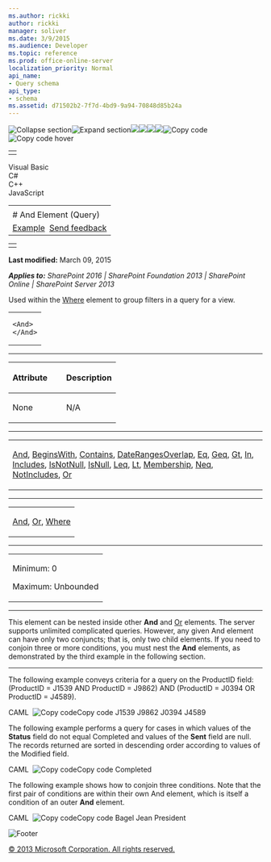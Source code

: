 ```yaml
---
ms.author: rickki
author: rickki
manager: soliver
ms.date: 3/9/2015
ms.audience: Developer
ms.topic: reference
ms.prod: office-online-server
localization_priority: Normal
api_name:
- Query schema
api_type:
- schema
ms.assetid: d71502b2-7f7d-4bd9-9a94-70848d85b24a
---
```


![Collapse
section](../icons/collapse_all.gif "Collapse section")![Expand
section](../icons/expand_all.gif "Expand section")![](../icons/collapse_all.gif)![](../icons/expand_all.gif)![](../icons/dropdown.gif)![](../icons/dropdownHover.gif)![Copy
code](../icons/copycode.gif "Copy code")![Copy code
hover](../icons/copycodeHighlight.gif "Copy code hover")
<table>
<tbody>
<tr class="odd">
<td align="left"></td>
</tr>
</tbody>
</table>

Visual Basic  
C\#  
C++  
JavaScript  

<table>
<tbody>
<tr class="odd">
<td align="left"><span id="runningHeaderText"></span></td>
</tr>
<tr class="even">
<td align="left"># And Element (Query)</td>
</tr>
<tr class="odd">
<td align="left"><a href="#exampleToggle">Example</a>  <span id="headfeedbackarea" class="feedbackhead"><a href="javascript:SubmitFeedback(&#39;docthis@Microsoft.com&#39;,&#39;&#39;,&#39;&#39;,&#39;&#39;,&#39;1.0.18082.1225&#39;,&#39;%0\dThank%20you%20for%20your%20feedback.%20The%20developer%20writing%20teams%20use%20your%20feedback%20to%20improve%20documentation.%20While%20we%20are%20reviewing%20your%20feedback,%20we%20may%20send%20you%20e-mail%20to%20ask%20for%20clarification%20or%20feedback%20on%20a%20solution.%20We%20do%20not%20use%20your%20e-mail%20address%20for%20any%20other%20purpose%20and%20we%20delete%20it%20after%20we%20finish%20our%20review.%0\AFor%20further%20information%20about%20the%20privacy%20policies%20of%20Microsoft,%20please%20see%20http://privacy.microsoft.com/en-us/default.aspx.%0\A%0\d&#39;,&#39;Customer%20feedback&#39;);">Send feedback</a></span></td>
</tr>
</tbody>
</table>

<table>
<colgroup>
<col width="100%" />
</colgroup>
<tbody>
<tr class="odd">
<td align="left"></td>
</tr>
</tbody>
</table>

**Last modified:** March 09, 2015

***Applies to:** SharePoint 2016 | SharePoint Foundation 2013 |
SharePoint Online | SharePoint Server 2013*

Used within the [Where](where-element-query.htm)
element to group filters in a query for a view.

<span codelanguage="other"></span>
<table>
<colgroup>
<col width="100%" />
</colgroup>
<tbody>
<tr class="odd">
<td align="left"><pre><code>&lt;And&gt;
&lt;/And&gt;</code></pre></td>
</tr>
</tbody>
</table>


-----------------------------------------------------------------------------------------------------------------------------------------------------------------------------------------------

<table>
<colgroup>
<col width="50%" />
<col width="50%" />
</colgroup>
<thead>
<tr class="header">
<th align="left"><p>Attribute</p></th>
<th align="left"><p>Description</p></th>
</tr>
</thead>
<tbody>
<tr class="odd">
<td align="left"><p>None</p></td>
<td align="left"><p>N/A</p></td>
</tr>
</tbody>
</table>


---------------------------------------------------------------------------------------------------------------------------------------------------------------------------------------------------

<table>
<colgroup>
<col width="100%" />
</colgroup>
<tbody>
<tr class="odd">
<td align="left"><p><a href="and-element-query.htm">And</a>, <a href="beginswith-element-query.htm">BeginsWith</a>, <a href="contains-element-query.htm">Contains</a>, <a href="daterangesoverlap-element-query.htm">DateRangesOverlap</a>, <a href="eq-element-query.htm">Eq</a>, <a href="geq-element-query.htm">Geq</a>, <a href="gt-element-query.htm">Gt</a>, <a href="in-element-query.htm">In</a>, <a href="includes-element-query.htm">Includes</a>, <a href="isnotnull-element-query.htm">IsNotNull</a>, <a href="isnull-element-query.htm">IsNull</a>, <a href="leq-element-query.htm">Leq</a>, <a href="lt-element-query.htm">Lt</a>, <a href="membership-element-query.htm">Membership</a>, <a href="neq-element-query.htm">Neq</a>, <a href="notincludes-element-query.htm">NotIncludes</a>, <a href="or-element-query.htm">Or</a></p></td>
</tr>
</tbody>
</table>


----------------------------------------------------------------------------------------------------------------------------------------------------------------------------------------------------

<table>
<colgroup>
<col width="100%" />
</colgroup>
<tbody>
<tr class="odd">
<td align="left"><p><a href="and-element-query.htm">And</a>, <a href="or-element-query.htm">Or</a>, <a href="where-element-query.htm">Where</a></p></td>
</tr>
</tbody>
</table>


------------------------------------------------------------------------------------------------------------------------------------------------------------------------------------------------

<table>
<colgroup>
<col width="100%" />
</colgroup>
<tbody>
<tr class="odd">
<td align="left"><p>Minimum: 0</p>
<p>Maximum: Unbounded</p></td>
</tr>
</tbody>
</table>


----------------------------------------------------------------------------------------------------------------------------------------------------------------------------------------------------------------------------

This element can be nested inside other **And**
and [Or](or-element-query.htm) elements. The server
supports unlimited complicated queries. However, any given <span
class="keyword">And</span> element can have only two conjuncts; that is,
only two child elements. If you need to conjoin three or more
conditions, you must nest the **And** elements,
as demonstrated by the third example in the following section.


------------------------------------------------------------------------------------------------------------------------------------------------------------------------------------------

The following example conveys criteria for a query on the ProductID
field: (ProductID = J1539 AND ProductID = J9862) AND (ProductID = J0394
OR ProductID = J4589).

<span codelanguage="caml"></span>
CAML 
<span class="copyCode" onclick="CopyCode(this)"
onkeypress="CopyCode_CheckKey(this, event)"
onmouseover="ChangeCopyCodeIcon(this)"
onmouseout="ChangeCopyCodeIcon(this)" tabindex="0">![Copy
code](../icons/copycode.gif "Copy code")Copy code</span>
    <And>
      <And>
        <Eq>
          <FieldRef Name="ProductID"/>
          <Value Type="Text">J1539</Value>
        </Eq>
        <Eq>
          <FieldRef Name="ProductID"/>
          <Value Type="Text">J9862</Value>
        </Eq>
      </And>
      <Or>
        <Eq>
          <FieldRef Name="ProductID"/>
          <Value Type="Text">J0394</Value>
        </Eq>
        <Eq>
          <FieldRef Name="ProductID"/>
          <Value Type="Text">J4589</Value>
        </Eq>
      </Or>
    </And>

The following example performs a query for cases in which values of the
**Status** field do not equal Completed and
values of the **Sent** field are <span
class="keyword">null</span>. The records returned are sorted in
descending order according to values of the <span
class="keyword">Modified</span> field.

<span codelanguage="caml"></span>
CAML 
<span class="copyCode" onclick="CopyCode(this)"
onkeypress="CopyCode_CheckKey(this, event)"
onmouseover="ChangeCopyCodeIcon(this)"
onmouseout="ChangeCopyCodeIcon(this)" tabindex="0">![Copy
code](../icons/copycode.gif "Copy code")Copy code</span>
    <Query>
      <OrderBy>
        <FieldRef Name="Modified" Ascending="FALSE"></FieldRef>
      </OrderBy>
      <Where>
        <And>
          <Neq>
            <FieldRef Name="Status"></FieldRef>
            <Value Type="Text">Completed</Value>
          </Neq>
          <IsNull>
            <FieldRef Name="Sent"></FieldRef>
          </IsNull>
        </And>
      </Where>
    </Query>

The following example shows how to conjoin three conditions. Note that
the first pair of conditions are within their own <span
class="keyword">And</span> element, which is itself a condition of an
outer **And** element.

<span codelanguage="caml"></span>
CAML 
<span class="copyCode" onclick="CopyCode(this)"
onkeypress="CopyCode_CheckKey(this, event)"
onmouseover="ChangeCopyCodeIcon(this)"
onmouseout="ChangeCopyCodeIcon(this)" tabindex="0">![Copy
code](../icons/copycode.gif "Copy code")Copy code</span>
    <Where>
      <And>
        <And>
          <Eq><FieldRef Name="LastName" />
            <Value Type="Text">Bagel</Value>
          </Eq>
          <Eq><FieldRef Name="FirstName" />
            <Value Type="Text">Jean</Value>
          </Eq>
        </And>
        <Includes>
          <FieldRef Name="Title" /><Value Type="Text">President</Value>
        </Includes>
      </And>
    </Where>

![Footer](../icons/footer.gif "Footer")

[© 2013 Microsoft Corporation. All rights
reserved.](office-2013-documentation-copyright-notice.htm)



